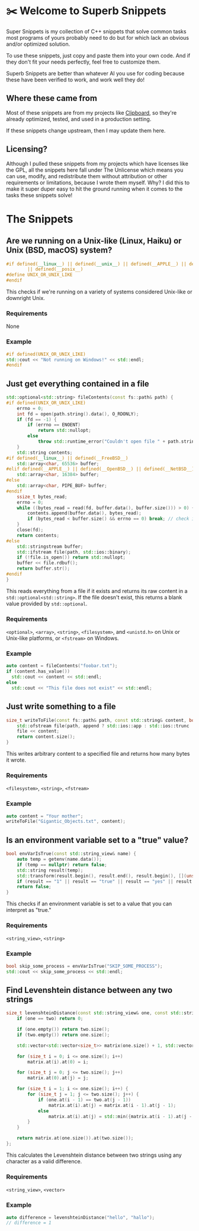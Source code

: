 # ✂️ Welcome to Superb Snippets

Super Snippets is my collection of C++ snippets that solve common tasks most programs of yours probably need to do but for which lack an obvious and/or optimized solution. 

To use these snippets, just copy and paste them into your own code. And if they don't fit your needs perfectly, feel free to customize them.

Superb Snippets are better than whatever AI you use for coding because these have been verified to work, and work well they do!

## Where these came from

Most of these snippets are from my projects like [Clipboard](https://github.com/Slackadays/Clipboard), so they're already optimized, tested, and used in a production setting.

If these snippets change upstream, then I may update them here.

## Licensing?

Although I pulled these snippets from my projects which have licenses like the GPL, all the snippets here fall under The Unlicense which means you can use, modify, and redistribute them without attribution or other requirements or limitations, because I wrote them myself. Why? I did this to make it super duper easy to hit the ground running when it comes to the tasks these snippets solve!

# The Snippets

## Are we running on a Unix-like (Linux, Haiku) or Unix (BSD, macOS) system?

```cpp
#if defined(__linux__) || defined(__unix__) || defined(__APPLE__) || defined(__NetBSD__) || defined(__OpenBSD__) || defined(__DragonFly__) || defined(__HAIKU__) || defined(__FreeBSD__) \
        || defined(__posix__)
#define UNIX_OR_UNIX_LIKE
#endif
```

This checks if we're running on a variety of systems considered Unix-like or downright Unix.

### Requirements

None

### Example

```cpp
#if defined(UNIX_OR_UNIX_LIKE)
std::cout << "Not running on Windows!" << std::endl;
#endif
```

## Just get everything contained in a file

```cpp
std::optional<std::string> fileContents(const fs::path& path) {
#if defined(UNIX_OR_UNIX_LIKE)
    errno = 0;
    int fd = open(path.string().data(), O_RDONLY);
    if (fd == -1) {
        if (errno == ENOENT)
            return std::nullopt;
        else
            throw std::runtime_error("Couldn't open file " + path.string() + ": " + std::strerror(errno));
    }
    std::string contents;
#if defined(__linux__) || defined(__FreeBSD__)
    std::array<char, 65536> buffer;
#elif defined(__APPLE__) || defined(__OpenBSD__) || defined(__NetBSD__) || defined(__DragonFly__)
    std::array<char, 16384> buffer;
#else
    std::array<char, PIPE_BUF> buffer;
#endif
    ssize_t bytes_read;
    errno = 0;
    while ((bytes_read = read(fd, buffer.data(), buffer.size())) > 0) {
        contents.append(buffer.data(), bytes_read);
        if (bytes_read < buffer.size() && errno == 0) break; // check if we reached EOF early and not due to an error
    }
    close(fd);
    return contents;
#else
    std::stringstream buffer;
    std::ifstream file(path, std::ios::binary);
    if (!file.is_open()) return std::nullopt;
    buffer << file.rdbuf();
    return buffer.str();
#endif
}
```

This reads everything from a file if it exists and returns its raw content in a `std::optional<std::string>`. If the file doesn't exist, this returns a blank value provided by `std::optional`.

### Requirements

`<optional>`, `<array>`, `<string>`, `<filesystem>`, and `<unistd.h>` on Unix or Unix-like platforms, or `<fstream>` on Windows.

### Example

```cpp
auto content = fileContents("foobar.txt");
if (content.has_value())
  std::cout << content << std::endl;
else
  std::cout << "This file does not exist" << std::endl;
```

## Just write something to a file

```cpp
size_t writeToFile(const fs::path& path, const std::string& content, bool append = false) {
    std::ofstream file(path, append ? std::ios::app : std::ios::trunc | std::ios::binary);
    file << content;
    return content.size();
}
```

This writes arbitrary content to a specified file and returns how many bytes it wrote.

### Requirements

`<filesystem>`, `<string>`, `<fstream>`

### Example

```cpp
auto content = "Your mother";
writeToFile("Gigantic_Objects.txt", content);
```

## Is an environment variable set to a "true" value?

```cpp
bool envVarIsTrue(const std::string_view& name) {
    auto temp = getenv(name.data());
    if (temp == nullptr) return false;
    std::string result(temp);
    std::transform(result.begin(), result.end(), result.begin(), [](unsigned char c) { return std::tolower(c); });
    if (result == "1" || result == "true" || result == "yes" || result == "y" || result == "on" || result == "enabled") return true;
    return false;
}
```

This checks if an environment variable is set to a value that you can interpret as "true."

### Requirements

`<string_view>`, `<string>`

### Example

```cpp
bool skip_some_process = envVarIsTrue("SKIP_SOME_PROCESS");
std::cout << skip_some_process << std::endl;
```

## Find Levenshtein distance between any two strings

```cpp
size_t levenshteinDistance(const std::string_view& one, const std::string_view& two) {
    if (one == two) return 0;

    if (one.empty()) return two.size();
    if (two.empty()) return one.size();

    std::vector<std::vector<size_t>> matrix(one.size() + 1, std::vector<size_t>(two.size() + 1));

    for (size_t i = 0; i <= one.size(); i++)
        matrix.at(i).at(0) = i;

    for (size_t j = 0; j <= two.size(); j++)
        matrix.at(0).at(j) = j;

    for (size_t i = 1; i <= one.size(); i++) {
        for (size_t j = 1; j <= two.size(); j++) {
            if (one.at(i - 1) == two.at(j - 1))
                matrix.at(i).at(j) = matrix.at(i - 1).at(j - 1);
            else
                matrix.at(i).at(j) = std::min({matrix.at(i - 1).at(j - 1), matrix.at(i - 1).at(j), matrix.at(i).at(j - 1)}) + 1;
        }
    }

    return matrix.at(one.size()).at(two.size());
};
```

This calculates the Levenshtein distance between two strings using any character as a valid difference.

### Requirements

`<string_view>`, `<vector>`

### Example

```cpp
auto difference = levenshteinDistance("hello", "hallo");
// difference = 1
```
